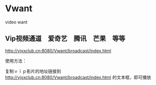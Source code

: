 # Vwant
video want
## Vip视频通道　爱奇艺　腾讯　芒果　等等
http://yjxxclub.cn:8080/Vwant/broadcast/index.html

使用方法：

复制ｖｉｐ影片的地址链接到
http://yjxxclub.cn:8080/Vwant/broadcast/index.html
的文本框，即可播放
